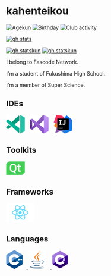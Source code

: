 # kahenteikou
![Agekun](https://img.shields.io/badge/Age-15-00AEEF?style=popout-square)
![Birthday](https://img.shields.io/badge/Birthday-2/3-purple?style=popout-square)
![Club activity](https://img.shields.io/badge/Club_activity-Super_Science-purple?style=popout-square)

[![gh stats](https://github-readme-stats.vercel.app/api?username=kahenteikou&count_private=true&show_icons=true&theme=gotham)](https://github.com/kahenteikou)

[![gh statskun](https://github-readme-stats.vercel.app/api/pin/?username=SereneLinux&repo=serenelinux-kicks&theme=gotham)](https://github.com/SereneLinux/serenelinux-kicks)
[![gh statskun](https://github-readme-stats.vercel.app/api/pin/?username=FascodeNet&repo=userprofile_editor&theme=gotham)](https://github.com/FascodeNet/userprofile_editor)

I belong to Fascode Network.

I'm a student of Fukushima High School.

I'm a member of Super Science.

## IDEs
<a href="https://code.visualstudio.com/insiders/">
<img style="padding-right:10px;" src="https://raw.githubusercontent.com/kahenteikou/kahenteikou/main/imgs/Visual_Studio_Code_Insiders_1.36_icon.svg" width="50px"></a>
<a href="https://visualstudio.microsoft.com/">
<img style="padding-right:10px;" src="https://raw.githubusercontent.com/kahenteikou/kahenteikou/main/imgs/BrandVisualStudioWin2019.svg" width=50px>
</a>
<a href="https://www.jetbrains.com/ja-jp/idea/">
<img src="https://raw.githubusercontent.com/kahenteikou/kahenteikou/main/imgs/IntelliJ_IDEA_Logo.svg" width=50px>
</a>

## Toolkits
<a href="https://www.qt.io/">
<img src="https://raw.githubusercontent.com/kahenteikou/kahenteikou/main/imgs/Qt_logo_2016.svg" width="50px"></a>

## Frameworks

<a href="https://reactjs.org/">
<img src="https://raw.githubusercontent.com/kahenteikou/kahenteikou/main/imgs/React-icon.svg" width="75px"></a>


## Languages
<a href="https://isocpp.org/">
<img style="padding-right:10px;" src="https://raw.githubusercontent.com/kahenteikou/kahenteikou/main/imgs/ISO_C++_Logo.svg" height="50px">
</a>
<a href="https://www.oracle.com/java/">
<img style="padding-right:10px;" src="https://raw.githubusercontent.com/kahenteikou/kahenteikou/main/imgs/java-icon.svg" height="50px">
</a>
<a href="https://docs.microsoft.com/en-us/dotnet/csharp/">
<img style="padding-right:10px;" src="https://raw.githubusercontent.com/kahenteikou/kahenteikou/main/imgs/C_Sharp_logo.svg" height="50px"></a>
